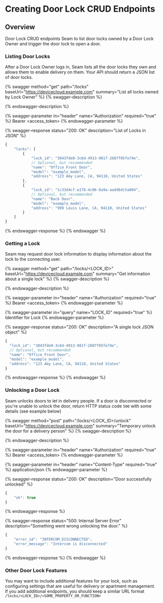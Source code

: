 # Creating Door Lock CRUD Endpoints

## Overview

Door Lock CRUD endpoints Seam to list door locks owned by a Door Lock Owner and trigger the door lock to open a door.

### Listing Door Locks

After a Door Lock Owner logs in, Seam lists all the door locks they own and allows them to enable delivery on them. Your API should return a JSON list of door locks.

{% swagger method="get" path="/locks" baseUrl="https://devicecloud.example.com" summary="List all locks owned by Lock Owner" %}
{% swagger-description %}

{% endswagger-description %}

{% swagger-parameter in="header" name="Authorization" required="true" %}
Bearer <access_token>
{% endswagger-parameter %}

{% swagger-response status="200: OK" description="List of Locks in JSON" %}
```javascript
{
    "locks": [
        {
            "lock_id": "3043fde0-3c6d-4913-981f-2607f05fe74e",
            // Optional, but recommended
            "name": "Office Front Door",
            "model": "example_model",
            "address": "123 Amy Lane, CA, 94110, United States"
        },
        {
            "lock_id": "1c33d4cf-e178-4c06-8a9a-aadd6dc5a804",
            // Optional, but recommended
            "name": "Back Door",
            "model": "example_model",
            "address": "999 Louis Lane, CA, 94110, United States"
        }
    ]
}
```
{% endswagger-response %}
{% endswagger %}

### Getting a Lock

Seam may request door lock information to display information about the lock to the connecting user.

{% swagger method="get" path="/locks/<LOCK_ID>" baseUrl="https://devicecloud.example.com" summary="Get information about a single lock" %}
{% swagger-description %}

{% endswagger-description %}

{% swagger-parameter in="header" name="Authorization" required="true" %}
Bearer <access_token>
{% endswagger-parameter %}

{% swagger-parameter in="query" name="LOCK_ID" required="true" %}
Identifier for Lock
{% endswagger-parameter %}

{% swagger-response status="200: OK" description="A single lock JSON object" %}
```javascript
{
  "lock_id": "3043fde0-3c6d-4913-981f-2607f05fe74e",
  // Optional, but recommended
  "name": "Office Front Door",
  "model": "example_model",
  "address": "123 Amy Lane, CA, 94110, United States"
}
```
{% endswagger-response %}
{% endswagger %}

### Unlocking a Door Lock

Seam unlocks doors to let in delivery people. If a door is disconnected or you're unable to unlock the door, return HTTP status code `500` with some details (see example below)

{% swagger method="post" path="/locks/<LOCK_ID>/unlock" baseUrl="https://devicecloud.example.com" summary="Temporary unlock the door for a delivery person" %}
{% swagger-description %}

{% endswagger-description %}

{% swagger-parameter in="header" name="Authorization" required="true" %}
Bearer <access_token>
{% endswagger-parameter %}

{% swagger-parameter in="header" name="Content-Type" required="true" %}
application/json
{% endswagger-parameter %}

{% swagger-response status="200: OK" description="Door successfully unlocked" %}
```javascript
{
    "ok": true
}
```
{% endswagger-response %}

{% swagger-response status="500: Internal Server Error" description="Something went wrong unlocking the door." %}
```javascript
{
    "error_id": "INTERCOM_DISCONNECTED",
    "error_message": "Intercom is disconnected"
}
```
{% endswagger-response %}
{% endswagger %}

### Other Door Lock Features

You may want to include additional features for your lock, such as configuring settings that are useful for delivery or apartment management. If you add additional endpoints, you should keep a similar URL format `/locks/<LOCK_ID>/<SOME_PROPERTY_OR_FUNCTION>`
